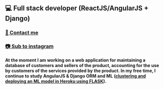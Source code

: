 ## 💻 Full stack developer (ReactJS/AngularJS + Django)
### [💬 Contact me](https://t.me/biryukov12)
### [📷 Sub to instagram](instagram.com/biryukov12)

#### At the moment I am working on a web application for maintaining a database of customers and sellers of the product, accounting for the use by customers of the services provided by the product. In my free time, I continue to study AngularJS & Django ORM and ML ([clustering and deploying an ML model in Heroku using FLASK](https://github.com/biryukov12/deployment-of-ML-model)).

<!--
**biryukov12/biryukov12** is a ✨ _special_ ✨ repository because its `README.md` (this file) appears on your GitHub profile.

Here are some ideas to get you started:

- 🔭 I’m currently working on ...
- 🌱 I’m currently learning ...
- 👯 I’m looking to collaborate on ...
- 🤔 I’m looking for help with ...
- 💬 Ask me about ...
- 📫 How to reach me: ...
- 😄 Pronouns: ...
- ⚡ Fun fact: ...
-->
